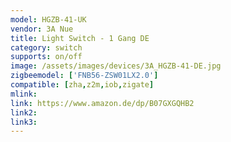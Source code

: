 ```yaml
---
model: HGZB-41-UK
vendor: 3A Nue
title: Light Switch - 1 Gang DE
category: switch
supports: on/off
image: /assets/images/devices/3A_HGZB-41-DE.jpg
zigbeemodel: ['FNB56-ZSW01LX2.0']
compatible: [zha,z2m,iob,zigate]
mlink: 
link: https://www.amazon.de/dp/B07GXGQHB2
link2: 
link3: 
---
```


